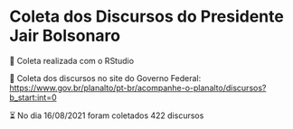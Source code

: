 # Coleta dos Discursos do Presidente Jair Bolsonaro

🚩 Coleta realizada com o RStudio 

📑 Coleta dos discursos no site do Governo Federal: https://www.gov.br/planalto/pt-br/acompanhe-o-planalto/discursos?b_start:int=0

⏳ No dia 16/08/2021 foram coletados 422 discursos
